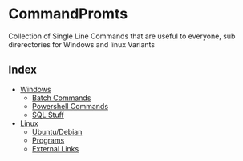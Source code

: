 # CommandPromts

Collection of Single Line Commands that are useful to everyone, sub direrectories for Windows and linux Variants

## Index

- [Windows](https://github.com/Automatic-Equipment-Service/CommandPromts/tree/master/Windows)
  - [Batch Commands](https://github.com/Automatic-Equipment-Service/CommandPromts/tree/master/Windows#batchcmd-commands)
  - [Powershell Commands](https://github.com/Automatic-Equipment-Service/CommandPromts/tree/master/Windows#powershell-commands)
  - [SQL Stuff](https://github.com/Automatic-Equipment-Service/CommandPromts/tree/master/Windows#sql-related)
- [Linux](https://github.com/Automatic-Equipment-Service/CommandPromts/tree/master/Linux)
  - [Ubuntu/Debian](https://github.com/Automatic-Equipment-Service/CommandPromts/tree/master/Linux#ubuntudebian)
  - [Programs](https://github.com/Automatic-Equipment-Service/CommandPromts/tree/master/Linux#programs)
  - [External Links](https://github.com/Automatic-Equipment-Service/CommandPromts/tree/master/Linux#external-links)
  
<!-- Test -->